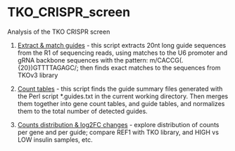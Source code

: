 # TKO_CRISPR_screen
Analysis of the TKO CRISPR screen

1. [Extract & match guides](count_guides.TKO.pl) - this script extracts 20nt long guide sequences from the R1 of sequencing reads, using matches to the U6 promoter and gRNA backbone sequences with the pattern:  m/CACCG(.{20})GTTTTAGAGC/; then finds exact matches to the sequences from TKOv3 library

2. [Count tables](guide_count_table.R) - this script finds the guide summary files generated with the Perl script \*.guides.txt in the current working directory. Then merges them together into gene count tables, and guide tables, and normalizes them to the total number of detected guides.

3. [Counts distribution & log2FC changes](TKOvs_analysis.R) - explore distribution of counts per gene and per guide; compare REF1 with TKO library, and HIGH vs LOW insulin samples, etc.
